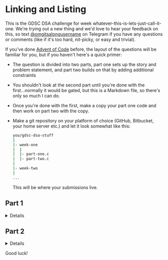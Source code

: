 # Linking and Listing

This is the GDSC DSA challenge for week whatever-this-is-lets-just-call-it-one. We're trying out a new thing and we'd love to hear your feedback on this, so text [@omgitsalongusername](https://t.me/omgitsalongusername) on Telegram if you have any questions or comments (like if it's too hard, nit-picky, or easy and trivial).

If you've done [Advent of Code](https://adventofcode.com/) before, the layout of the questions will be familiar for you, but if you haven't here's a quick primer:

- The question is divided into two parts, part one sets up the story and problem statement, and part two builds on that by adding additional constraints
- You shouldn't look at the second part until you're done with the first...normally it would be gated, but this is a Markdown file, so there's only so much I can do.
- Once you're done with the first, make a copy your part one code and then work on part two with the copy.
- Make a git repository on your platform of choice (GitHub, Bitbucket, your home server etc.) and let it look somewhat like this:

  ```sh
  you/gdsc-dsa-stuff
  |
  |- week-one
  |  |
  |  |- part-one.c
  |  |- part-two.c
  |
  |- week-two
  |
  ...
  ```
  
  This will be where your submissions live.

<summary>
<h2>Part 1</h2>
</summary>

<details>
Hey there, it's your first day at your super fabulous job where you...sort and arrange boxes. It's not much, but in this economy? You'll take anything you got.

Upon arriving at the office, you see them all just scattered willy-nilly all over the place and your first task is to find, and implement a more efficient way to arrange them all relative to each other.

Your boss tells you the following things:
- A box can contain one thing, in this case, a name (which can be considered to be a string of ASCII characters).
- Boxes are arranged on the shelves in the storeroom, and for your purposes, they're essentially of infinite length.
- The boxes should be arranged in such an order that every box has one "after" it — beginning from the first box you should be able to follow the order all the way to the next one, until you reach the last one.
- The first and last box do not have anything before or after them, respectively.
- The order is not necessarily the way the boxes are placed on the shelves — you can "jump" to the end and back and around if that's what your boss wants. 
- Boxes should be able to be inserted at any point in the chain, **WITHOUT** having to move every box after it to the right on the shelves — moving each and every one of them would take way too long, and you're the only worker here.

After careful consideration, you decide to store the boxes as nodes in a [linked list](https://en.wikipedia.org/wiki/Linked_list), with the shelves being taken to represent computer memory. You choose this over an array because of the last requirement by your boss — a contiguous array would require you having to move everything to the right of where you want to insert a new node, and that would take too long.

In your language of choice, implement a linked list, where the nodes contain a string (it's a name so it's probably not more than 50 characters). 

Do not use the standard library implementation of a linked list (`std::list` in C++, `std::collections::LinkedList` in Rust etc), but you are free to look at their implementation to see what you can do.

It doesn't necessarily have to be the most performant implementation, focus on writing clear, concise code.

The list should have the following methods:
- `at(position)`, where `position` is a positive number denoting the position of the box in the order — it should return the box at that number, or an appropriate value if it doesn't exist.
- `add(box)`, which adds a new box to the end of the list and returns the position that it got added at.

Make any appropriate classes/structures/objects as you need, and try to use error-handling techniques that are best for your language.

If using a non-garbage collected language, ensure you implement proper memory management for your objects.
</details>

<summary>
<h2>Part 2</h2>
</summary>

<details>
Your boss is happy with your work so far, but wants a few more changes to be made:

- Currently you can't go "back" to a box before you on the shelves, because boxes only store information about what comes immediately after them. Fix this by allowing boxes to store info. about what comes "before" them too.
- Add methods that allow you to delete boxes at a position, and insert a box at a specific place in the order — with errors handled appropriately.
- Make a function that can "prettily" print the contents of the entire list (or specific boxes) to standard output — preferably by implementing `ToString()` or its equivalent in your language.
</details>

Good luck!
